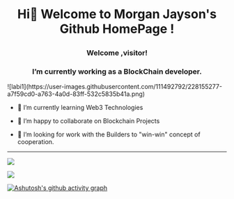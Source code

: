#                                     <p align="center">Hi👋 Welcome to Morgan Jayson's Github  HomePage !</p>     

<!--
**panxiao46128/panxiao46128** is a ✨ _special_ ✨ repository because its `README.md` (this file) appears on your GitHub profile.

Here are some ideas to get you started:![labi1](https://user-images.githubusercontent.com/111492792/228155196-3f7f5f80-0696-4460-b638-237bbaedbe24.png)


- 🔭 I’m currently working on ...
- 🌱 I’m currently learning ...
- 👯 I’m looking to collaborate on ...
- 🤔 I’m looking for help with ...
- 💬 Ask me about ...
- 📫 How to reach me: ...
- 😄 Pronouns: ...
- ⚡ Fun fact: ...
-->
### <p align="center">Welcome ,visitor!</p>
### <p align="center">I’m currently working as a BlockChain developer.
</p>  
![labi1](https://user-images.githubusercontent.com/111492792/228155277-a7f59cd0-a763-4a0d-83ff-532c5835b41a.png)

- 🌱 I’m currently learning Web3 Technologies  


- 👯 I’m happy to collaborate on Blockchain Projects  


- 🤔 I’m looking for work with the Builders to "win-win" concept of cooperation.  

****
![](https://github-readme-stats.vercel.app/api/top-langs/?username=panxiao46128&theme=dark&layout=compact)






![](https://github-readme-stats.vercel.app/api?username=panxiao46128&show_icons=true&theme=dark&count_private=true)  



[![Ashutosh's github activity graph](https://github-readme-activity-graph.cyclic.app/graph?username=panxiao46128&theme=react)](https://github.com/ashutosh00710/github-readme-activity-graph)



